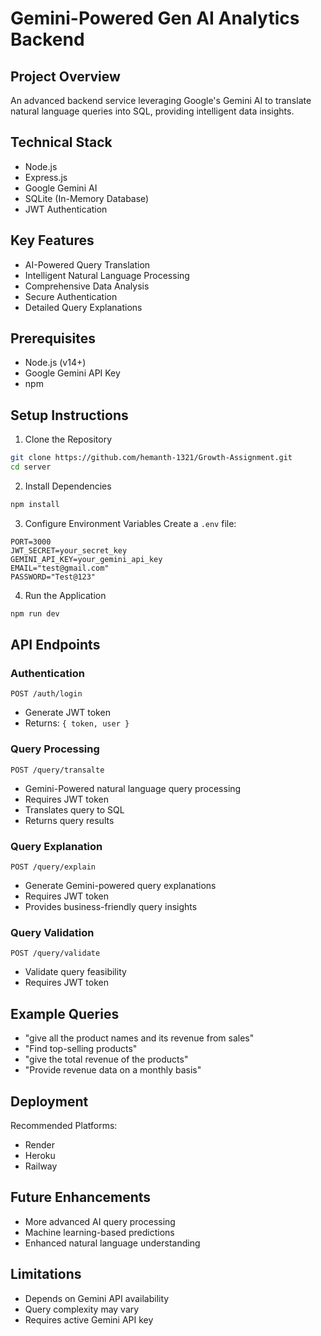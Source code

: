 # Gemini-Powered Gen AI Analytics Backend

## Project Overview
An advanced backend service leveraging Google's Gemini AI to translate natural language queries into SQL, providing intelligent data insights.

## Technical Stack
- Node.js
- Express.js
- Google Gemini AI
- SQLite (In-Memory Database)
- JWT Authentication

## Key Features
- AI-Powered Query Translation
- Intelligent Natural Language Processing
- Comprehensive Data Analysis
- Secure Authentication
- Detailed Query Explanations

## Prerequisites
- Node.js (v14+)
- Google Gemini API Key
- npm

## Setup Instructions

1. Clone the Repository
```bash
git clone https://github.com/hemanth-1321/Growth-Assignment.git
cd server
```

2. Install Dependencies
```bash
npm install
```

3. Configure Environment Variables
Create a `.env` file:
```
PORT=3000
JWT_SECRET=your_secret_key
GEMINI_API_KEY=your_gemini_api_key
EMAIL="test@gmail.com"
PASSWORD="Test@123"
```

4. Run the Application
```bash
npm run dev
```

## API Endpoints

### Authentication
`POST /auth/login`
- Generate JWT token
- Returns: `{ token, user }`

### Query Processing
`POST /query/transalte`
- Gemini-Powered natural language query processing
- Requires JWT token
- Translates query to SQL
- Returns query results

### Query Explanation
`POST /query/explain`
- Generate Gemini-powered query explanations
- Requires JWT token
- Provides business-friendly query insights

### Query Validation
`POST /query/validate`
- Validate query feasibility
- Requires JWT token

## Example Queries
- "give all the product names and its revenue from sales"
- "Find top-selling products"
- "give the total revenue of the products"
- "Provide revenue data on a monthly basis"

## Deployment
Recommended Platforms:
- Render
- Heroku
- Railway

## Future Enhancements
- More advanced AI query processing
- Machine learning-based predictions
- Enhanced natural language understanding

## Limitations
- Depends on Gemini API availability
- Query complexity may vary
- Requires active Gemini API key
